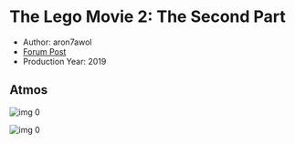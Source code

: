 # The Lego Movie 2: The Second Part

* Author: aron7awol
* [Forum Post](https://www.avsforum.com/threads/bass-eq-for-filtered-movies.2995212/post-57937710)
* Production Year: 2019

## Atmos

![img 0](https://i.imgur.com/aOb677L.jpg)

![img 0](https://i.imgur.com/uVSnUY3.jpg)

